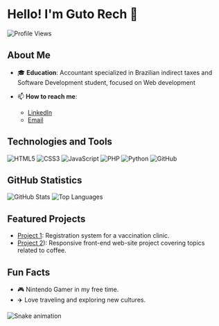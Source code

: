 # Hello! I'm Guto Rech 👋

![Profile Views](https://komarev.com/ghpvc/?username=your-username&color=blue)

## About Me

- 🎓 **Education**: Accountant specialized in Brazilian indirect taxes and Software Development student, focused on Web development

- 📫 **How to reach me**:
  - [LinkedIn](www.linkedin.com/in/josé-augusto-rech-dev)
  - [Email](mailto:gutorech90@gmail.com)

## Technologies and Tools

![HTML5](https://img.shields.io/badge/-HTML5-E34F26?style=flat-square&logo=html5&logoColor=white)
![CSS3](https://img.shields.io/badge/-CSS3-1572B6?style=flat-square&logo=css3)
![JavaScript](https://img.shields.io/badge/-JavaScript-F7DF1E?style=flat-square&logo=javascript&logoColor=black)
![PHP](https://img.shields.io/badge/-PHP-777BB4?style=flat-square&logo=php&logoColor=white)
![Python](https://img.shields.io/badge/-Python-3776AB?style=flat-square&logo=python&logoColor=white)
![GitHub](https://img.shields.io/badge/-GitHub-181717?style=flat-square&logo=github)

## GitHub Statistics

![GitHub Stats](https://github-readme-stats.vercel.app/api?username=your-username&show_icons=true&theme=radical)
![Top Languages](https://github-readme-stats.vercel.app/api/top-langs/?username=your-username&layout=compact&theme=radical)

## Featured Projects

- [Project 1]((https://github.com/GutoRech1990/Back-End_LLLC.git)): Registration system for a vaccination clinic.
- [Project 2](https://github.com/GutoRech1990/Coffe_Project_V2.git)): Responsive front-end web-site project covering topics related to coffee.

## Fun Facts

- 🎮 Nintendo Gamer in my free time.
- ✈️ Love traveling and exploring new cultures.

![Snake animation](https://github.com/your-username/your-username/blob/output/github-contribution-grid-snake.svg)
